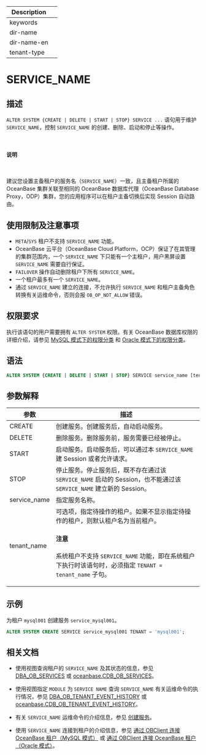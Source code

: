 | Description   |                 |
|---------------|-----------------|
| keywords      |                 |
| dir-name      |                 |
| dir-name-en   |                 |
| tenant-type   |                 |

# SERVICE_NAME

## 描述

`ALTER SYSTEM {CREATE | DELETE | START | STOP} SERVICE ...` 语句用于维护 `SERVICE_NAME`，控制 `SERVICE_NAME` 的创建、删除、启动和停止等操作。

<main id="notice" type='explain'>
  <h4>说明</h4>
  <p>建议您设置主备租户的服务名（<code>SERVICE_NAME</code>）一致，且主备租户所属的 OceanBase 集群关联至相同的 OceanBase 数据库代理（OceanBase Database Proxy，ODP）集群，您的应用程序可以在租户主备切换后实现 Session 自动路由。</p>
</main>

## 使用限制及注意事项

* `META`/`SYS` 租户不支持 `SERVICE_NAME` 功能。
* OceanBase 云平台（OceanBase Cloud Platform，OCP）保证了在其管理的集群范围内，一个 `SERVICE_NAME` 下只能有一个主租户，用户黑屏设置 `SERVICE_NAME` 需要自行保证。
* `FAILOVER` 操作自动删除租户下所有 `SERVICE_NAME`。
* 一个租户最多有一个 `SERVICE_NAME`。
* 通过 `SERVICE_NAME` 建立的连接，不允许执行 `SERVICE_NAME` 和租户主备角色转换有关运维命令，否则会报 `OB_OP_NOT_ALLOW` 错误。

## 权限要求

执行该语句的用户需要拥有 `ALTER SYSTEM` 权限。有关 OceanBase 数据库权限的详细介绍，请参见 [MySQL 模式下的权限分类](../../../../../600.manage/500.security-and-permissions/300.access-control/200.user-and-permission/200.permission-of-mysql-mode/100.permission-classification-of-mysql.md) 和 [Oracle 模式下的权限分类](../../../../../600.manage/500.security-and-permissions/300.access-control/200.user-and-permission/300.permission-of-oracle-mode/000.permission-classification-of-oracle-mode.md)。

## 语法

```sql
ALTER SYSTEM {CREATE | DELETE | START | STOP} SERVICE service_name [tenant = 'tenant_name'];
```

## 参数解释

|    **参数**   |      **描述**      |
|---------------|--------------------|
| CREATE        | 创建服务。创建服务后，自动启动服务。|
| DELETE        | 删除服务。删除服务前，服务需要已经被停止。|
| START         | 启动服务。启动服务后，可以通过本 `SERVICE_NAME` 建 Session 或者允许请求。|
| STOP          | 停止服务。停止服务后，既不存在通过该 `SERVICE_NAME` 启动的 Session，也不能通过该 `SERVICE_NAME` 建立新的 Session。|
| service_name  | 指定服务名称。|
| tenant_name   | 可选项，指定待操作的租户。如果不显示指定待操作的租户，则默认租户名为当前租户。<main id="notice" type='notice'><h4>注意</h4><p>系统租户不支持 <code>SERVICE_NAME</code> 功能，即在系统租户下执行时该语句时，必须指定 <code>TENANT = tenant_name</code> 子句。</p></main>|

## 示例

为租户 `mysql001` 创建服务 `service_mysql001`。

```sql
ALTER SYSTEM CREATE SERVICE service_mysql001 TENANT = 'mysql001';
```

## 相关文档

* 使用视图查询租户的 `SERVICE_NAME` 及其状态的信息，参见 [DBA_OB_SERVICES](../../../../700.system-views/500.system-view-of-oracle-mode/200.dictionary-view-of-oracle-mode/14150.dba_ob_services-of-oracle-mode.md) 或 [oceanbase.CDB_OB_SERVICES](../../../../700.system-views/300.system-view-of-sys-tenant/200.dictionary-view-of-sys-tenant/10250.o-cdb_ob_services-of-sys-tenant.md)。

* 使用视图指定 `MODULE` 为 `SERVICE NAME` 查询 `SERVICE_NAME` 有关运维命令的执行情况，参见 [DBA_OB_TENANT_EVENT_HISTORY](../../../../700.system-views/500.system-view-of-oracle-mode/200.dictionary-view-of-oracle-mode/15300.dba_ob_tenant_event_history-of-oracle-mode.md) 或 [oceanbase.CDB_OB_TENANT_EVENT_HISTORY](../../../../700.system-views/300.system-view-of-sys-tenant/200.dictionary-view-of-sys-tenant/11200.o-cdb_ob_tenant_event_history-of-sys-tenant.md)。

* 有关 `SERVICE_NAME` 运维命令的介绍信息，参见 [创建服务](../../../../../600.manage/200.tenant-management/600.common-tenant-operations/1700.manage-service/100.create-service.md)。

* 使用 `SERVICE_NAME` 连接到租户的介绍信息，参见 [通过 OBClient 连接 OceanBase 租户（MySQL 模式）](../../../../../300.develop/100.application-development-of-mysql-mode/100.connect-to-oceanbase-database-of-mysql-mode/300.connect-to-an-oceanbase-tenant-by-using-obclient-of-mysql-mode.md) 或 [通过 OBClient 连接 OceanBase 租户（Oracle 模式）](../../../../../300.develop/200.application-development-of-oracle-mode/100.connect-to-oceanbase-database-of-oracle-mode/200.connect-to-an-oceanbase-tenant-by-using-obclient-of-oracle-mode.md)。
